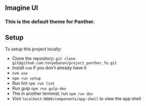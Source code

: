 
## Imagine UI

### This is the default theme for Panther.

## Setup
To setup this project locally:
- Clone the repository:
 `git clone git@github.com:tonyobanon/project_panther_fe.git`
- Install `nvm` if you don't already have it
- `nvm use`
- `npm run setup`
- Run lint `npm run lint`
- Run gulp `npm run gulp-dev`
- The in another terminal, run `npm run dev`
- Visit `localhost:8080/components/app-shell` to view the app shell
